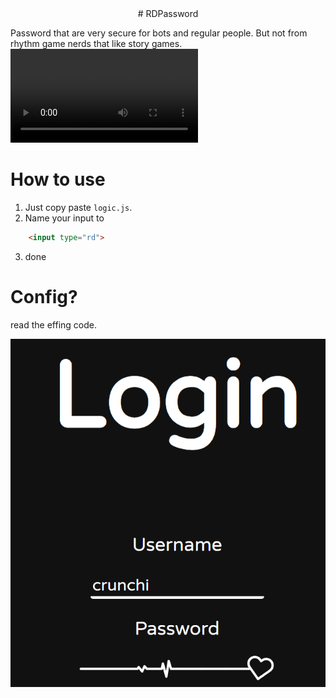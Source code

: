 <center># RDPassword</center>

Password that are very secure for bots and regular people. But not from rhythm game nerds that like story games.
<video src="showcase.mp4" controls title="Title"></video>

# How to use

1. Just copy paste `logic.js`.
2. Name your input to 
```html
    <input type="rd">
```
3. done

# Config?
read the effing code.

![Yup](image.png)
